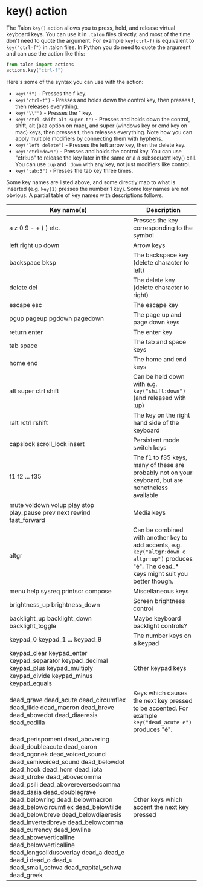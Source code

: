 # key() action

The Talon `key()` action allows you to press, hold, and release virtual keyboard keys. You can use it in `.talon` files directly, and most of the time don't need to quote the argument. For example `key(ctrl-f)` is equivalent to `key("ctrl-f")` in .talon files. In Python you do need to quote the argument and can use the action like this:

```python
from talon import actions
actions.key("ctrl-f")
```

Here's some of the syntax you can use with the action:

- `key("f")` - Presses the f key.
- `key("ctrl-t")` - Presses and holds down the control key, then presses t, then releases everything.
- `key("\\"")` - Presses the " key.
- `key("ctrl-shift-alt-super-t")` - Presses and holds down the control, shift, alt (aka option on mac), and super (windows key or cmd key on mac) keys, then presses t, then releases everything. Note how you can apply multiple modifiers by connecting them with hyphens.
- `key("left delete")` - Presses the left arrow key, then the delete key.
- `key("ctrl:down")` - Presses and holds the control key. You can use "ctrl:up" to release the key later in the same or a a subsequent key() call. You can use `:up` and `:down` with any key, not just modifiers like control.
- `key("tab:3")` - Presses the tab key three times.

Some key names are listed above, and some directly map to what is inserted (e.g. `key(1)` presses the number 1 key). Some key names are not obvious. A partial table of key names with descriptions follows.

| Key name(s)                                                                                                                                                                                                                                                                                                                                                                                                                                                                                                                                                                           | Description                                                                                                                                               |
| ------------------------------------------------------------------------------------------------------------------------------------------------------------------------------------------------------------------------------------------------------------------------------------------------------------------------------------------------------------------------------------------------------------------------------------------------------------------------------------------------------------------------------------------------------------------------------------- | --------------------------------------------------------------------------------------------------------------------------------------------------------- |
| a z 0 9 - + ( ) etc.                                                                                                                                                                                                                                                                                                                                                                                                                                                                                                                                                                  | Presses the key corresponding to the symbol                                                                                                               |
| left right up down                                                                                                                                                                                                                                                                                                                                                                                                                                                                                                                                                                    | Arrow keys                                                                                                                                                |
| backspace bksp                                                                                                                                                                                                                                                                                                                                                                                                                                                                                                                                                                        | The backspace key (delete character to left)                                                                                                              |
| delete del                                                                                                                                                                                                                                                                                                                                                                                                                                                                                                                                                                            | The delete key (delete character to right)                                                                                                                |
| escape esc                                                                                                                                                                                                                                                                                                                                                                                                                                                                                                                                                                            | The escape key                                                                                                                                            |
| pgup pageup pgdown pagedown                                                                                                                                                                                                                                                                                                                                                                                                                                                                                                                                                           | The page up and page down keys                                                                                                                            |
| return enter                                                                                                                                                                                                                                                                                                                                                                                                                                                                                                                                                                          | The enter key                                                                                                                                             |
| tab space                                                                                                                                                                                                                                                                                                                                                                                                                                                                                                                                                                             | The tab and space keys                                                                                                                                    |
| home end                                                                                                                                                                                                                                                                                                                                                                                                                                                                                                                                                                              | The home and end keys                                                                                                                                     |
| alt super ctrl shift                                                                                                                                                                                                                                                                                                                                                                                                                                                                                                                                                                  | Can be held down with e.g. `key("shift:down")` (and released with :up)                                                                                    |
| ralt rctrl rshift                                                                                                                                                                                                                                                                                                                                                                                                                                                                                                                                                                     | The key on the right hand side of the keyboard                                                                                                            |
| capslock scroll_lock insert                                                                                                                                                                                                                                                                                                                                                                                                                                                                                                                                                           | Persistent mode switch keys                                                                                                                               |
| f1 f2 ... f35                                                                                                                                                                                                                                                                                                                                                                                                                                                                                                                                                                         | The f1 to f35 keys, many of these are probably not on your keyboard, but are nonetheless available                                                        |
| mute voldown volup play stop play_pause prev next rewind fast_forward                                                                                                                                                                                                                                                                                                                                                                                                                                                                                                                 | Media keys                                                                                                                                                |
| altgr                                                                                                                                                                                                                                                                                                                                                                                                                                                                                                                                                                                 | Can be combined with another key to add accents, e.g. `key("altgr:down e altgr:up")` produces "&eacute;". The dead\_\* keys might suit you better though. |
| menu help sysreq printscr compose                                                                                                                                                                                                                                                                                                                                                                                                                                                                                                                                                     | Miscellaneous keys                                                                                                                                        |
| brightness_up brightness_down                                                                                                                                                                                                                                                                                                                                                                                                                                                                                                                                                         | Screen brightness control                                                                                                                                 |
| backlight_up backlight_down backlight_toggle                                                                                                                                                                                                                                                                                                                                                                                                                                                                                                                                          | Maybe keyboard backlight controls?                                                                                                                        |
| keypad_0 keypad_1 ... keypad_9                                                                                                                                                                                                                                                                                                                                                                                                                                                                                                                                                        | The number keys on a keypad                                                                                                                               |
| keypad_clear keypad_enter keypad_separator keypad_decimal keypad_plus keypad_multiply keypad_divide keypad_minus keypad_equals                                                                                                                                                                                                                                                                                                                                                                                                                                                        | Other keypad keys                                                                                                                                         |
| dead_grave dead_acute dead_circumflex dead_tilde dead_macron dead_breve dead_abovedot dead_diaeresis dead_cedilla                                                                                                                                                                                                                                                                                                                                                                                                                                                                     | Keys which causes the next key pressed to be accented. For example `key("dead_acute e")` produces "&eacute;".                                             |
| dead_perispomeni dead_abovering dead_doubleacute dead_caron dead_ogonek dead_voiced_sound dead_semivoiced_sound dead_belowdot dead_hook dead_horn dead_iota dead_stroke dead_abovecomma dead_psili dead_abovereversedcomma dead_dasia dead_doublegrave dead_belowring dead_belowmacron dead_belowcircumflex dead_belowtilde dead_belowbreve dead_belowdiaeresis dead_invertedbreve dead_belowcomma dead_currency dead_lowline dead_aboveverticalline dead_belowverticalline dead_longsolidusoverlay dead_a dead_e dead_i dead_o dead_u dead_small_schwa dead_capital_schwa dead_greek | Other keys which accent the next key pressed                                                                                                              |
